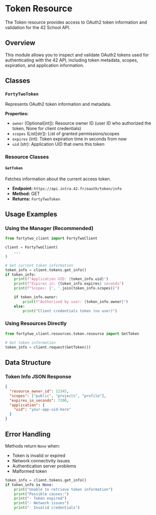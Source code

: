 # Token Resource

The Token resource provides access to OAuth2 token information and validation for the 42 School API.

## Overview

This module allows you to inspect and validate OAuth2 tokens used for authenticating with the 42 API, including token metadata, scopes, expiration, and application information.

## Classes

### `FortyTwoToken`
Represents OAuth2 token information and metadata.

**Properties:**
- `owner` (Optional[int]): Resource owner ID (user ID who authorized the token, None for client credentials)
- `scopes` (List[str]): List of granted permissions/scopes
- `expires` (int): Token expiration time in seconds from now
- `uid` (str): Application UID that owns this token

### Resource Classes

#### `GetToken`
Fetches information about the current access token.
- **Endpoint:** `https://api.intra.42.fr/oauth/token/info`
- **Method:** GET
- **Returns:** `FortyTwoToken`

## Usage Examples

### Using the Manager (Recommended)

```python
from fortytwo_client import FortyTwoClient

client = FortyTwoClient(
    ...
)

# Get current token information
token_info = client.tokens.get_info()
if token_info:
    print(f"Application UID: {token_info.uid}")
    print(f"Expires in: {token_info.expires} seconds")
    print(f"Scopes: {', '.join(token_info.scopes)}")

    if token_info.owner:
        print(f"Authorized by user: {token_info.owner}")
    else:
        print("Client credentials token (no user)")
```

### Using Resources Directly

```python
from fortytwo_client.resources.token.resource import GetToken

# Get token information
token_info = client.request(GetToken())
```

## Data Structure

### Token Info JSON Response
```json
{
  "resource_owner_id": 12345,
  "scopes": ["public", "projects", "profile"],
  "expires_in_seconds": 7200,
  "application": {
    "uid": "your-app-uid-here"
  }
}
```

## Error Handling

Methods return `None` when:
- Token is invalid or expired
- Network connectivity issues
- Authentication server problems
- Malformed token

```python
token_info = client.tokens.get_info()
if token_info is None:
    print("Unable to retrieve token information")
    print("Possible causes:")
    print("- Token expired")
    print("- Network issues")
    print("- Invalid credentials")
```
